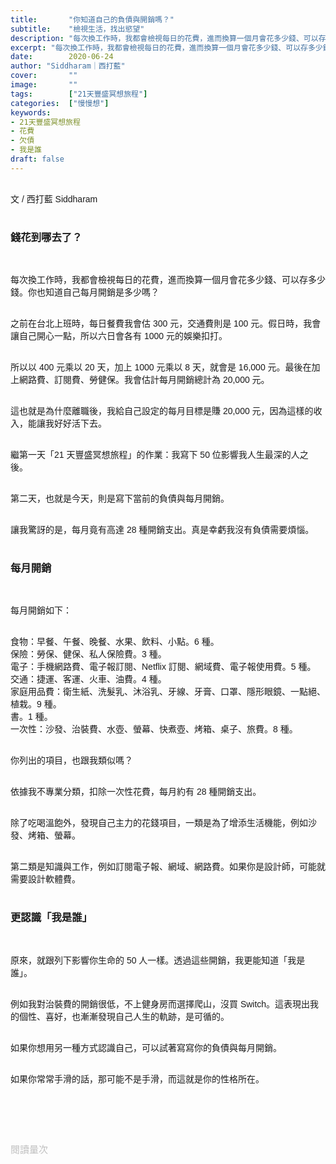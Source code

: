 ```yaml
---
title:       "你知道自己的負債與開銷嗎？"
subtitle:    "檢視生活，找出慾望"
description: "每次換工作時，我都會檢視每日的花費，進而換算一個月會花多少錢、可以存多少錢。你也知道自己每月開銷是多少嗎？"
excerpt: "每次換工作時，我都會檢視每日的花費，進而換算一個月會花多少錢、可以存多少錢。你也知道自己每月開銷是多少嗎？"
date:        2020-06-24
author: "Siddharam｜西打藍"
cover:       ""
image:       ""
tags:        ["21天豐盛冥想旅程"]
categories:  ["慢慢想"]
keywords:
- 21天豐盛冥想旅程
- 花費
- 欠債
- 我是誰
draft: false
---
```


<article style="font-family: 'Noto Sans TC', '微軟正黑體', sans-serif; font-weight: 300;">

<br>文 / 西打藍 Siddharam<br><br>

<h3 class="article-h1-color">錢花到哪去了？</h3><br>

每次換工作時，我都會檢視每日的花費，進而換算一個月會花多少錢、可以存多少錢。你也知道自己每月開銷是多少嗎？<br><br>

之前在台北上班時，每日餐費我會估 300 元，交通費則是 100 元。假日時，我會讓自己開心一點，所以六日會各有 1000 元的娛樂扣打。<br><br>

所以以 400 元乘以 20 天，加上 1000 元乘以 8 天，就會是 16,000 元。最後在加上網路費、訂閱費、勞健保。我會估計每月開銷總計為 20,000 元。<br><br>

這也就是為什麼離職後，我給自己設定的每月目標是賺 20,000 元，因為這樣的收入，能讓我好好活下去。<br><br>

繼第一天「21 天豐盛冥想旅程」的作業：我寫下 50 位影響我人生最深的人之後。<br><br>

第二天，也就是今天，則是寫下當前的負債與每月開銷。<br><br>

讓我驚訝的是，每月竟有高達 28 種開銷支出。真是幸虧我沒有負債需要煩惱。<br><br>


<h3 class="article-h1-color">每月開銷</h3><br>

每月開銷如下：<br><br>

食物：早餐、午餐、晚餐、水果、飲料、小點。6 種。<br>
保險：勞保、健保、私人保險費。3 種。<br>
電子：手機網路費、電子報訂閱、Netflix 訂閱、網域費、電子報使用費。5 種。<br>
交通：捷運、客運、火車、油費。4 種。<br>
家庭用品費：衛生紙、洗髮乳、沐浴乳、牙線、牙膏、口罩、隱形眼鏡、一點絕、植栽。9 種。<br>
書。1 種。<br>
一次性：沙發、治裝費、水壺、螢幕、快煮壺、烤箱、桌子、旅費。8 種。<br><br>

你列出的項目，也跟我類似嗎？<br><br>

依據我不專業分類，扣除一次性花費，每月約有 28 種開銷支出。<br><br>

除了吃喝溫飽外，發現自己主力的花錢項目，一類是為了增添生活機能，例如沙發、烤箱、螢幕。<br><br>

第二類是知識與工作，例如訂閱電子報、網域、網路費。如果你是設計師，可能就需要設計軟體費。<br><br>

<h3 class="article-h1-color">更認識「我是誰」</h3><br>

原來，就跟列下影響你生命的 50 人一樣。透過這些開銷，我更能知道「我是誰」。<br><br>

例如我對治裝費的開銷很低，不上健身房而選擇爬山，沒買 Switch。這表現出我的個性、喜好，也漸漸發現自己人生的軌跡，是可循的。<br><br>

如果你想用另一種方式認識自己，可以試著寫寫你的負債與每月開銷。<br><br>

如果你常常手滑的話，那可能不是手滑，而這就是你的性格所在。<br><br>


<br><br><br>

</article>

<div style="color: #bfbfbf; font-size: 15px;" id="busuanzi_container_page_pv">
  閱讀量<span id="busuanzi_value_page_pv"></span>次
</div>

<script src="../../js/post.js"></script>




